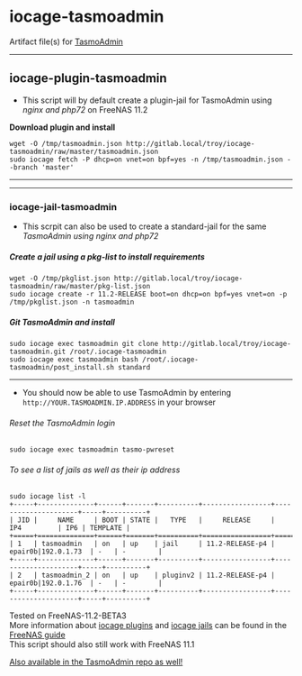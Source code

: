 # iocage-tasmoadmin
Artifact file(s) for [TasmoAdmin](https://github.com/reloxx13/TasmoAdmin)

---
## iocage-plugin-tasmoadmin

 - This script will by default create a plugin-jail for TasmoAdmin using *nginx and php72* on FreeNAS 11.2 

**Download plugin and install**

    wget -O /tmp/tasmoadmin.json http://gitlab.local/troy/iocage-tasmoadmin/raw/master/tasmoadmin.json
    sudo iocage fetch -P dhcp=on vnet=on bpf=yes -n /tmp/tasmoadmin.json --branch 'master'

---
---
### iocage-jail-tasmoadmin
 
 - This scrpit can also be used to create a standard-jail for the same *TasmoAdmin using nginx and php72*

##### Create a jail using a pkg-list to install requirements

    wget -O /tmp/pkglist.json http://gitlab.local/troy/iocage-tasmoadmin/raw/master/pkg-list.json
    sudo iocage create -r 11.2-RELEASE boot=on dhcp=on bpf=yes vnet=on -p /tmp/pkglist.json -n tasmoadmin


##### Git TasmoAdmin and install

    sudo iocage exec tasmoadmin git clone http://gitlab.local/troy/iocage-tasmoadmin.git /root/.iocage-tasmoadmin
    sudo iocage exec tasmoadmin bash /root/.iocage-tasmoadmin/post_install.sh standard

---

 - You should now be able to use TasmoAdmin by entering `http://YOUR.TASMOADMIN.IP.ADDRESS` in your browser
 
###### Reset the TasmoAdmin login

    sudo iocage exec tasmoadmin tasmo-pwreset

###### To see a list of jails as well as their ip address

    sudo iocage list -l
    +-----+--------------+------+-------+----------+-----------------+---------------------+-----+----------+
    | JID |     NAME     | BOOT | STATE |   TYPE   |     RELEASE     |         IP4         | IP6 | TEMPLATE |
    +=====+==============+======+=======+==========+=================+=====================+=====+==========+
    | 1   | tasmoadmin   | on   | up    | jail     | 11.2-RELEASE-p4 | epair0b|192.0.1.73  | -   | -        |
    +-----+--------------+------+-------+----------+-----------------+---------------------+-----+----------+
    | 2   | tasmoadmin_2 | on   | up    | pluginv2 | 11.2-RELEASE-p4 | epair0b|192.0.1.76  | -   | -        |
    +-----+--------------+------+-------+----------+-----------------+---------------------+-----+----------+


Tested on FreeNAS-11.2-BETA3  
More information about [iocage plugins](https://doc.freenas.org/11.2/plugins.html) and [iocage jails](https://doc.freenas.org/11.2/jails.html) can be found in the [FreeNAS guide](https://doc.freenas.org/11.2/intro.html#introduction)  
This script should also still work with FreeNAS 11.1

[Also available in the TasmoAdmin repo as well!](https://github.com/reloxx13/TasmoAdmin/tree/master/.iocage)

